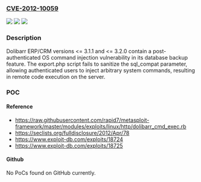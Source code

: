 ### [CVE-2012-10059](https://cve.mitre.org/cgi-bin/cvename.cgi?name=CVE-2012-10059)
![](https://img.shields.io/static/v1?label=Product&message=ERP%2FCRM&color=blue)
![](https://img.shields.io/static/v1?label=Version&message=*%20&color=brightgreen)
![](https://img.shields.io/static/v1?label=Vulnerability&message=CWE-78%20Improper%20Neutralization%20of%20Special%20Elements%20used%20in%20an%20OS%20Command%20('OS%20Command%20Injection')&color=brightgreen)

### Description

Dolibarr ERP/CRM versions <= 3.1.1 and <= 3.2.0 contain a post-authenticated OS command injection vulnerability in its database backup feature. The export.php script fails to sanitize the sql_compat parameter, allowing authenticated users to inject arbitrary system commands, resulting in remote code execution on the server.

### POC

#### Reference
- https://raw.githubusercontent.com/rapid7/metasploit-framework/master/modules/exploits/linux/http/dolibarr_cmd_exec.rb
- https://seclists.org/fulldisclosure/2012/Apr/78
- https://www.exploit-db.com/exploits/18724
- https://www.exploit-db.com/exploits/18725

#### Github
No PoCs found on GitHub currently.

